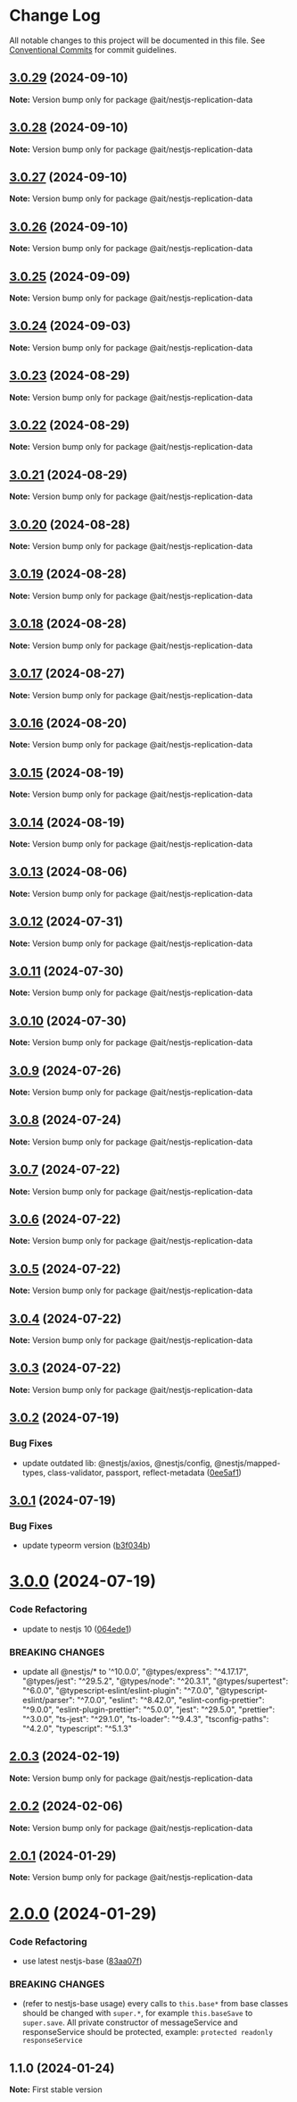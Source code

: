 # Change Log

All notable changes to this project will be documented in this file.
See [Conventional Commits](https://conventionalcommits.org) for commit guidelines.

## [3.0.29](https://github.com-ait/PT-Akar-Inti-Teknologi/ait_nestjs_base/compare/@ait/nestjs-replication-data@3.0.28...@ait/nestjs-replication-data@3.0.29) (2024-09-10)

**Note:** Version bump only for package @ait/nestjs-replication-data





## [3.0.28](https://github.com-ait/PT-Akar-Inti-Teknologi/ait_nestjs_base/compare/@ait/nestjs-replication-data@3.0.27...@ait/nestjs-replication-data@3.0.28) (2024-09-10)

**Note:** Version bump only for package @ait/nestjs-replication-data





## [3.0.27](https://github.com-ait/PT-Akar-Inti-Teknologi/ait_nestjs_base/compare/@ait/nestjs-replication-data@3.0.26...@ait/nestjs-replication-data@3.0.27) (2024-09-10)

**Note:** Version bump only for package @ait/nestjs-replication-data





## [3.0.26](https://github.com-ait/PT-Akar-Inti-Teknologi/ait_nestjs_base/compare/@ait/nestjs-replication-data@3.0.25...@ait/nestjs-replication-data@3.0.26) (2024-09-10)

**Note:** Version bump only for package @ait/nestjs-replication-data





## [3.0.25](https://github.com-ait/PT-Akar-Inti-Teknologi/ait_nestjs_base/compare/@ait/nestjs-replication-data@3.0.24...@ait/nestjs-replication-data@3.0.25) (2024-09-09)

**Note:** Version bump only for package @ait/nestjs-replication-data





## [3.0.24](https://github.com-ait/PT-Akar-Inti-Teknologi/ait_nestjs_base/compare/@ait/nestjs-replication-data@3.0.23...@ait/nestjs-replication-data@3.0.24) (2024-09-03)

**Note:** Version bump only for package @ait/nestjs-replication-data





## [3.0.23](https://github.com-ait/PT-Akar-Inti-Teknologi/ait_nestjs_base/compare/@ait/nestjs-replication-data@3.0.22...@ait/nestjs-replication-data@3.0.23) (2024-08-29)

**Note:** Version bump only for package @ait/nestjs-replication-data





## [3.0.22](https://github.com-ait/PT-Akar-Inti-Teknologi/ait_nestjs_base/compare/@ait/nestjs-replication-data@3.0.21...@ait/nestjs-replication-data@3.0.22) (2024-08-29)

**Note:** Version bump only for package @ait/nestjs-replication-data





## [3.0.21](https://github.com-ait/PT-Akar-Inti-Teknologi/ait_nestjs_base/compare/@ait/nestjs-replication-data@3.0.20...@ait/nestjs-replication-data@3.0.21) (2024-08-29)

**Note:** Version bump only for package @ait/nestjs-replication-data





## [3.0.20](https://github.com-ait/PT-Akar-Inti-Teknologi/ait_nestjs_base/compare/@ait/nestjs-replication-data@3.0.19...@ait/nestjs-replication-data@3.0.20) (2024-08-28)

**Note:** Version bump only for package @ait/nestjs-replication-data





## [3.0.19](https://github.com-ait/PT-Akar-Inti-Teknologi/ait_nestjs_base/compare/@ait/nestjs-replication-data@3.0.18...@ait/nestjs-replication-data@3.0.19) (2024-08-28)

**Note:** Version bump only for package @ait/nestjs-replication-data





## [3.0.18](https://github.com-ait/PT-Akar-Inti-Teknologi/ait_nestjs_base/compare/@ait/nestjs-replication-data@3.0.17...@ait/nestjs-replication-data@3.0.18) (2024-08-28)

**Note:** Version bump only for package @ait/nestjs-replication-data





## [3.0.17](https://github.com-ait/PT-Akar-Inti-Teknologi/ait_nestjs_base/compare/@ait/nestjs-replication-data@3.0.16...@ait/nestjs-replication-data@3.0.17) (2024-08-27)

**Note:** Version bump only for package @ait/nestjs-replication-data





## [3.0.16](https://github.com-ait/PT-Akar-Inti-Teknologi/ait_nestjs_base/compare/@ait/nestjs-replication-data@3.0.15...@ait/nestjs-replication-data@3.0.16) (2024-08-20)

**Note:** Version bump only for package @ait/nestjs-replication-data





## [3.0.15](https://github.com-ait/PT-Akar-Inti-Teknologi/ait_nestjs_base/compare/@ait/nestjs-replication-data@3.0.14...@ait/nestjs-replication-data@3.0.15) (2024-08-19)

**Note:** Version bump only for package @ait/nestjs-replication-data





## [3.0.14](https://github.com-ait/PT-Akar-Inti-Teknologi/ait_nestjs_base/compare/@ait/nestjs-replication-data@3.0.13...@ait/nestjs-replication-data@3.0.14) (2024-08-19)

**Note:** Version bump only for package @ait/nestjs-replication-data





## [3.0.13](https://github.com-ait/PT-Akar-Inti-Teknologi/ait_nestjs_base/compare/@ait/nestjs-replication-data@3.0.12...@ait/nestjs-replication-data@3.0.13) (2024-08-06)

**Note:** Version bump only for package @ait/nestjs-replication-data





## [3.0.12](https://github.com-ait/PT-Akar-Inti-Teknologi/ait_nestjs_base/compare/@ait/nestjs-replication-data@3.0.11...@ait/nestjs-replication-data@3.0.12) (2024-07-31)

**Note:** Version bump only for package @ait/nestjs-replication-data





## [3.0.11](https://github.com-ait/PT-Akar-Inti-Teknologi/ait_nestjs_base/compare/@ait/nestjs-replication-data@3.0.10...@ait/nestjs-replication-data@3.0.11) (2024-07-30)

**Note:** Version bump only for package @ait/nestjs-replication-data





## [3.0.10](https://github.com-ait/PT-Akar-Inti-Teknologi/ait_nestjs_base/compare/@ait/nestjs-replication-data@3.0.9...@ait/nestjs-replication-data@3.0.10) (2024-07-30)

**Note:** Version bump only for package @ait/nestjs-replication-data





## [3.0.9](https://github.com-ait/PT-Akar-Inti-Teknologi/ait_nestjs_base/compare/@ait/nestjs-replication-data@3.0.8...@ait/nestjs-replication-data@3.0.9) (2024-07-26)

**Note:** Version bump only for package @ait/nestjs-replication-data





## [3.0.8](https://github.com-ait/PT-Akar-Inti-Teknologi/ait_nestjs_base/compare/@ait/nestjs-replication-data@3.0.7...@ait/nestjs-replication-data@3.0.8) (2024-07-24)

**Note:** Version bump only for package @ait/nestjs-replication-data





## [3.0.7](https://github.com-ait/PT-Akar-Inti-Teknologi/ait_nestjs_base/compare/@ait/nestjs-replication-data@3.0.6...@ait/nestjs-replication-data@3.0.7) (2024-07-22)

**Note:** Version bump only for package @ait/nestjs-replication-data





## [3.0.6](https://github.com-ait/PT-Akar-Inti-Teknologi/ait_nestjs_base/compare/@ait/nestjs-replication-data@3.0.5...@ait/nestjs-replication-data@3.0.6) (2024-07-22)

**Note:** Version bump only for package @ait/nestjs-replication-data





## [3.0.5](https://github.com-ait/PT-Akar-Inti-Teknologi/ait_nestjs_base/compare/@ait/nestjs-replication-data@3.0.4...@ait/nestjs-replication-data@3.0.5) (2024-07-22)

**Note:** Version bump only for package @ait/nestjs-replication-data





## [3.0.4](https://github.com-ait/PT-Akar-Inti-Teknologi/ait_nestjs_base/compare/@ait/nestjs-replication-data@3.0.3...@ait/nestjs-replication-data@3.0.4) (2024-07-22)

**Note:** Version bump only for package @ait/nestjs-replication-data





## [3.0.3](https://github.com-ait/PT-Akar-Inti-Teknologi/ait_nestjs_base/compare/@ait/nestjs-replication-data@3.0.2...@ait/nestjs-replication-data@3.0.3) (2024-07-22)

**Note:** Version bump only for package @ait/nestjs-replication-data





## [3.0.2](https://github.com-ait/PT-Akar-Inti-Teknologi/ait_nestjs_base/compare/@ait/nestjs-replication-data@3.0.1...@ait/nestjs-replication-data@3.0.2) (2024-07-19)


### Bug Fixes

* update outdated lib: @nestjs/axios,  @nestjs/config, @nestjs/mapped-types, class-validator, passport, reflect-metadata ([0ee5af1](https://github.com-ait/PT-Akar-Inti-Teknologi/ait_nestjs_base/commit/0ee5af12d2ac685ade243b7a0a7a69c8fade4f99))





## [3.0.1](https://github.com-ait/PT-Akar-Inti-Teknologi/ait_nestjs_base/compare/@ait/nestjs-replication-data@3.0.0...@ait/nestjs-replication-data@3.0.1) (2024-07-19)


### Bug Fixes

* update typeorm version ([b3f034b](https://github.com-ait/PT-Akar-Inti-Teknologi/ait_nestjs_base/commit/b3f034ba979b1f178e1a53eb9f87feff44a0c6ee))





# [3.0.0](https://github.com-ait/PT-Akar-Inti-Teknologi/ait_nestjs_base/compare/@ait/nestjs-replication-data@2.0.3...@ait/nestjs-replication-data@3.0.0) (2024-07-19)


### Code Refactoring

* update to nestjs 10 ([064ede1](https://github.com-ait/PT-Akar-Inti-Teknologi/ait_nestjs_base/commit/064ede1fcabe4430be83112712e177b32b8540e4))


### BREAKING CHANGES

* update all @nestjs/* to '^10.0.0', "@types/express": "^4.17.17", "@types/jest": "^29.5.2", "@types/node": "^20.3.1", "@types/supertest": "^6.0.0", "@typescript-eslint/eslint-plugin": "^7.0.0", "@typescript-eslint/parser": "^7.0.0", "eslint": "^8.42.0", "eslint-config-prettier": "^9.0.0", "eslint-plugin-prettier": "^5.0.0", "jest": "^29.5.0", "prettier": "^3.0.0", "ts-jest": "^29.1.0", "ts-loader": "^9.4.3", "tsconfig-paths": "^4.2.0", "typescript": "^5.1.3"





## [2.0.3](https://github.com/PT-Akar-Inti-Teknologi/ait_nestjs_base/compare/@ait/nestjs-replication-data@2.0.2...@ait/nestjs-replication-data@2.0.3) (2024-02-19)

**Note:** Version bump only for package @ait/nestjs-replication-data





## [2.0.2](https://github.com-ait/PT-Akar-Inti-Teknologi/ait_nestjs_base/compare/@ait/nestjs-replication-data@2.0.1...@ait/nestjs-replication-data@2.0.2) (2024-02-06)

**Note:** Version bump only for package @ait/nestjs-replication-data





## [2.0.1](https://github.com-ait/PT-Akar-Inti-Teknologi/ait_nestjs_base/compare/@ait/nestjs-replication-data@2.0.0...@ait/nestjs-replication-data@2.0.1) (2024-01-29)

**Note:** Version bump only for package @ait/nestjs-replication-data





# [2.0.0](https://github.com-ait/PT-Akar-Inti-Teknologi/ait_nestjs_base/compare/@ait/nestjs-replication-data@1.1.0...@ait/nestjs-replication-data@2.0.0) (2024-01-29)


### Code Refactoring

* use latest nestjs-base ([83aa07f](https://github.com-ait/PT-Akar-Inti-Teknologi/ait_nestjs_base/commit/83aa07fcb04f75084cb21b50657ddfe21ac82b66))


### BREAKING CHANGES

* (refer to nestjs-base usage) every calls to `this.base*` from base classes should be changed with `super.*`, for example `this.baseSave` to `super.save`. All private constructor of messageService and responseService should be protected, example: `protected readonly responseService`





## 1.1.0 (2024-01-24)

**Note:** First stable version
